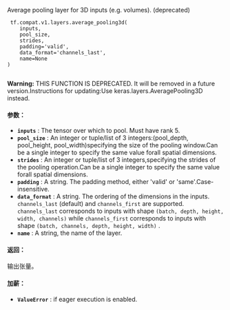Average pooling layer for 3D inputs (e.g. volumes). (deprecated)

```
 tf.compat.v1.layers.average_pooling3d(
    inputs,
    pool_size,
    strides,
    padding='valid',
    data_format='channels_last',
    name=None
)
 
```


**Warning:**  THIS FUNCTION IS DEPRECATED. It will be removed in a future version.Instructions for updating:Use keras.layers.AveragePooling3D instead.


#### 参数：
- **`inputs`** : The tensor over which to pool. Must have rank 5.
- **`pool_size`** : An integer or tuple/list of 3 integers:(pool_depth, pool_height, pool_width)specifying the size of the pooling window.Can be a single integer to specify the same value forall spatial dimensions.
- **`strides`** : An integer or tuple/list of 3 integers,specifying the strides of the pooling operation.Can be a single integer to specify the same value forall spatial dimensions.
- **`padding`** : A string. The padding method, either 'valid' or 'same'.Case-insensitive.
- **`data_format`** : A string. The ordering of the dimensions in the inputs. `channels_last`  (default) and  `channels_first`  are supported. `channels_last`  corresponds to inputs with shape `(batch, depth, height, width, channels)`  while  `channels_first` corresponds to inputs with shape `(batch, channels, depth, height, width)` .
- **`name`** : A string, the name of the layer.


#### 返回：
输出张量。

#### 加薪：
- **`ValueError`** : if eager execution is enabled.
